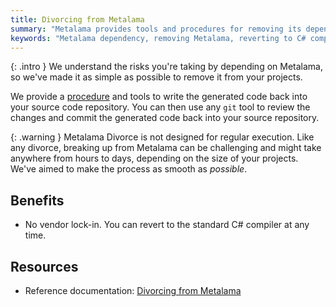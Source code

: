 ```yaml
---
title: Divorcing from Metalama
summary: "Metalama provides tools and procedures for removing its dependency, allowing projects to revert to the standard C# compiler."
keywords: "Metalama dependency, removing Metalama, reverting to C# compiler, Metalama Divorce procedure, generated code tools, standard C# compiler, vendor lock-in."
---
```


{: .intro }
We understand the risks you're taking by depending on Metalama, so we've made it as simple as possible to remove it from your projects.

We provide a [procedure](https://doc.metalama.net/conceptual/divorcing) and tools to write the generated code back into your source code repository. You can then use any `git` tool to review the changes and commit the generated code back into your source repository.

{: .warning }
Metalama Divorce is not designed for regular execution. Like any divorce, breaking up from Metalama can be challenging and might take anywhere from hours to days, depending on the size of your projects. We've aimed to make the process as smooth as _possible_.

## Benefits

* No vendor lock-in. You can revert to the standard C# compiler at any time.

## Resources

* Reference documentation: [Divorcing from Metalama](https://doc.metalama.net/conceptual/divorcing)


